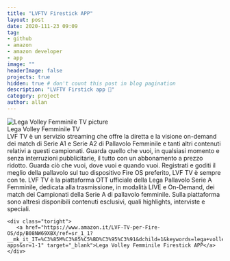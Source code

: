 ```yaml
---
title: "LVFTV Firestick APP"
layout: post
date: 2020-111-23 09:09
tag: 
- github
- amazon
- amazon developer
- app
image: ""
headerImage: false
projects: true
hidden: true # don't count this post in blog pagination
description: "LVFTV Firstick app 📃"
category: project
author: allan
---
```



<div class="side-by-side">
    <div class="toleft">
        <img class="image" src="https://images-eu.ssl-images-amazon.com/images/I/51TxDnR42tL.png" alt="Lega Volley Femminile TV picture">
        <figcaption class="caption">Lega Volley Femminile TV</figcaption>
        LVF TV è un servizio streaming che offre la diretta e la visione on-demand dei match di Serie A1 e Serie A2 di Pallavolo Femminile e tanti altri contenuti relativi a questi campionati. Guarda quello che vuoi, in qualsiasi momento e senza interruzioni pubblicitarie, il tutto con un abbonamento a prezzo ridotto.
Guarda ciò che vuoi, dove vuoi e quando vuoi. Registrati e goditi il meglio della pallavolo sul tuo dispositivo Fire OS preferito, LVF TV è sempre con te.
LVF TV è la piattaforma OTT ufficiale della Lega Pallavolo Serie A Femminile, dedicata alla trasmissione, in modalità LIVE e On-Demand, dei match dei Campionati della Serie A di pallavolo femminile. Sulla piattaforma sono altresì disponibili contenuti esclusivi, quali highlights, interviste e speciali.
    </div>

    <div class="toright">
       <a href="https://www.amazon.it/LVF-TV-per-Fire-OS/dp/B08NW69XBX/ref=sr_1_1?__mk_it_IT=%C3%85M%C3%85%C5%BD%C3%95%C3%91&dchild=1&keywords=lega+volley+tv&qid=1606117154&s=mobile-apps&sr=1-1" target="_blank">Lega Volley Femminile Firestick APP</a>
    </div>
</div>

